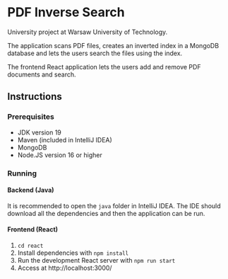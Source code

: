 # PDF Inverse Search

University project at Warsaw University of Technology.

The application scans PDF files, creates an inverted index in a MongoDB database and lets the users search the files using the index.

The frontend React application lets the users add and remove PDF documents and search.

## Instructions

### Prerequisites

- JDK version 19
- Maven (included in IntelliJ IDEA)
- MongoDB
- Node.JS version 16 or higher

### Running

#### Backend (Java)

It is recommended to open the `java` folder in IntelliJ IDEA. The IDE should download all the dependencies and then the application can be run.

#### Frontend (React)

1. `cd react`
1. Install dependencies with `npm install`
1. Run the development React server with `npm run start`
1. Access at http://localhost:3000/
